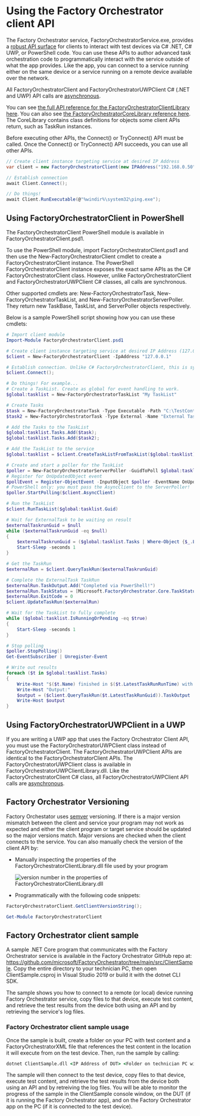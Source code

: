 # Using the Factory Orchestrator client API
The Factory Orchestrator service, FactoryOrchestratorService.exe, provides a [robust API surface](./ClientLibrary/FactoryOrchestratorClientLibrary.md) for clients to interact with test devices via C# .NET, C# UWP, or PowerShell code. You can use these APIs to author advanced task orchestration code to programmatically interact with the service outside of what the app provides. Like the app, you can connect to a service running either on the same device or a service running on a remote device available over the network.

All FactoryOrchestratorClient and FactoryOrchestratorUWPClient C# (.NET and UWP) API calls are [asynchronous](https://docs.microsoft.com/dotnet/csharp/async).

You can see [the full API reference for the FactoryOrchestratorClientLibrary here](./ClientLibrary/FactoryOrchestratorClientLibrary.md). You can also see [the FactoryOrchestratorCoreLibrary reference here](./CoreLibrary/FactoryOrchestratorCoreLibrary.md). The CoreLibrary contains class definitions for objects some client APIs return, such as TaskRun instances.

Before executing other APIs, the Connect() or TryConnect() API must be called. Once the Connect() or TryConnect() API succeeds, you can use all other APIs.

```csharp
// Create client instance targeting service at desired IP Address
var client = new FactoryOrchestratorClient(new IPAddress("192.168.0.50"));

// Establish connection
await Client.Connect();

// Do things!
await Client.RunExecutable(@"%windir%\system32\ping.exe");
```

## Using FactoryOrchestratorClient in PowerShell
The FactoryOrchestratorClient PowerShell module is available in FactoryOrchestratorClient.psd1.

To use the PowerShell module, import FactoryOrchestratorClient.psd1 and then use the New-FactoryOrchestratorClient cmdlet to create a FactoryOrchestratorClient instance. The PowerShell FactoryOrchestratorClient instance exposes the exact same APIs as the C# FactoryOrchestratorClient class. However, unlike FactoryOrchestratorClient and FactoryOrchestratorUWPClient C# classes, all calls are synchronous.

Other supported cmdlets are: New-FactoryOrchestratorTask, New-FactoryOrchestratorTaskList, and New-FactoryOrchestratorServerPoller. They return new TaskBase, TaskList, and ServerPoller objects respectively.

Below is a sample PowerShell script showing how you can use these cmdlets:
```powershell
# Import client module
Import-Module FactoryOrchestratorClient.psd1

# Create client instance targeting service at desired IP Address (127.0.0.1 == loopback)
$client = New-FactoryOrchestratorClient -IpAddress "127.0.0.1"

# Establish connection. Unlike C# FactoryOrchestratorClient, this is synchronous
$client.Connect();

# Do things! For example...
# Create a TaskList. Create as global for event handling to work.
$global:tasklist = New-FactoryOrchestratorTaskList "My TaskList"

# Create Tasks
$task = New-FactoryOrchestratorTask -Type Executable -Path "C:\TestContent\PathToMyExe.exe"
$task2 = New-FactoryOrchestratorTask -Type External -Name "External Task"

# Add the Tasks to the TaskList
$global:tasklist.Tasks.Add($task);
$global:tasklist.Tasks.Add($task2);

# Add the TaskList to the service
$global:tasklist = $client.CreateTaskListFromTaskList($global:tasklist)

# Create and start a poller for the TaskList
$poller = New-FactoryOrchestratorServerPoller -GuidToPoll $global:tasklist.Guid -GuidType TaskList
# Register for OnUpdatedObject event
$pollEvent = Register-ObjectEvent -InputObject $poller -EventName OnUpdatedObject -Action { $global:tasklist = $Event.SourceEventArgs.Result }
# PowerShell only: you must pass the AsyncClient to the ServerPoller!
$poller.StartPolling($client.AsyncClient)

# Run the TaskList
$client.RunTaskList($global:tasklist.Guid)

# Wait for ExternalTask to be waiting on result
$externalTaskrunGuid = $null
while ($externalTaskrunGuid -eq $null)
{
    $externalTaskrunGuid = ($global:tasklist.Tasks | Where-Object {$_.LatestTaskRunStatus -eq [Microsoft.FactoryOrchestrator.Core.TaskStatus]::WaitingForExternalResult}).LatestTaskRunGuid
    Start-Sleep -seconds 1
}

# Get the TaskRun
$externalRun = $client.QueryTaskRun($externalTaskrunGuid)

# Complete the ExternalTask TaskRun
$externalRun.TaskOutput.Add("Completed via PowerShell!")
$externalRun.TaskStatus = [Microsoft.FactoryOrchestrator.Core.TaskStatus]::Passed
$externalRun.ExitCode = 0
$client.UpdateTaskRun($externalRun)

# Wait for the TaskList to fully complete
while ($global:tasklist.IsRunningOrPending -eq $true)
{
    Start-Sleep -seconds 1
}

# Stop polling
$poller.StopPolling()
Get-EventSubscriber | Unregister-Event

# Write out results
foreach ($t in $global:tasklist.Tasks)
{
    Write-Host "$($t.Name) finished in $($t.LatestTaskRunRunTime) with result $($t.LatestTaskRunStatus)"
    Write-Host "Output:"
    $output = ($client.QueryTaskRun($t.LatestTaskRunGuid)).TaskOutput
    Write-Host $output
}
```

## Using FactoryOrchestratorUWPClient in a UWP
If you are writing a UWP app that uses the Factory Orchestrator Client API, you must use the FactoryOrchestratorUWPClient class instead of FactoryOrchestratorClient. The FactoryOrchestratorUWPClient APIs are identical to the FactoryOrchestratorClient APIs. The FactoryOrchestratorUWPClient class is available in FactoryOrchestratorUWPClientLibrary.dll. Like the FactoryOrchestratorClient C# class, all FactoryOrchestratorUWPClient API calls are [asynchronous](https://docs.microsoft.com/dotnet/csharp/async).

## Factory Orchestrator Versioning
Factory Orchestator uses [semver](https://semver.org/) versioning. If there is a major version mismatch between the client and service your program may not work as expected and either the client program or target service should be updated so the major versions match. Major versions are checked when the client connects to the service. You can also manually check the version of the client API by:

- Manually inspecting the properties of the FactoryOrchestratorClientLibrary.dll file used by your program

    ![version number in the properties of FactoryOrchestratorClientLibrary.dll](./images/fo-version-number.png)

- Programmatically with the following code snippets:

```C#
FactoryOrchestratorClient.GetClientVersionString();
```
```powershell
Get-Module FactoryOrchestratorClient
```

## Factory Orchestrator client sample

A sample .NET Core program that communicates with the Factory Orchestrator service is available in the Factory Orchestrator GitHub repo at: https://github.com/microsoft/FactoryOrchestrator/tree/main/src/ClientSample. Copy the entire directory to your technician PC, then open ClientSample.csproj in Visual Studio 2019 or build it with the dotnet CLI SDK.

The sample shows you how to connect to a remote (or local) device running Factory Orchestrator service, copy files to that device, execute test content, and retrieve the test results from the device both using an API and by retrieving the service's log files.

### Factory Orchestrator client sample usage

Once the sample is built, create a folder on your PC with test content and a FactoryOrchestratorXML file that references the test content in the location it will execute from on the test device. Then, run the sample by calling:

```cmd
dotnet ClientSample.dll <IP Address of DUT> <Folder on technician PC with test content AND FactoryOrchestratorXML files> <Destination folder on DUT> <Destination folder on this PC to save logs>
```

The sample will then connect to the test device, copy files to that device, execute test content, and retrieve the test results from the device both using an API and by retreiving the log files. You will be able to monitor the progress of the sample in the ClientSample console window, on the DUT (if it is running the Factory Orchestrator app), and on the Factory Orchestrator app on the PC (if it is connected to the test device).